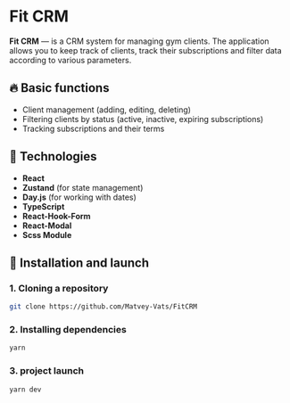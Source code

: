 # Fit CRM

**Fit CRM** — is a CRM system for managing gym clients. The application allows you to keep track of clients, track their subscriptions and filter data according to various parameters.

## 🔥 Basic functions
- Client management (adding, editing, deleting)
- Filtering clients by status (active, inactive, expiring subscriptions)
- Tracking subscriptions and their terms

## 🚀 Technologies
- **React**
- **Zustand** (for state management)
- **Day.js** (for working with dates)
- **TypeScript**
- **React-Hook-Form**
- **React-Modal**
- **Scss Module**


## 📂 Installation and launch
### 1. Cloning a repository
```bash
git clone https://github.com/Matvey-Vats/FitCRM
```

### 2. Installing dependencies
```bash
yarn
```

### 3. project launch
```bash
yarn dev
```



